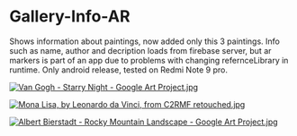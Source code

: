 # Gallery-Info-AR

Shows information about paintings, now added only this 3 paintings. Info such as name, author and decription loads from firebase server, but ar markers is part of an app due to problems with changing refernceLibrary in runtime. Only android release, tested on Redmi Note 9 pro.

<p><a href="https://commons.wikimedia.org/wiki/File:Van_Gogh_-_Starry_Night_-_Google_Art_Project.jpg#/media/Файл:Van_Gogh_-_Starry_Night_-_Google_Art_Project.jpg"><img src="https://upload.wikimedia.org/wikipedia/commons/thumb/e/ea/Van_Gogh_-_Starry_Night_-_Google_Art_Project.jpg/1200px-Van_Gogh_-_Starry_Night_-_Google_Art_Project.jpg" alt="Van Gogh - Starry Night - Google Art Project.jpg"></p>
<p><a href="https://commons.wikimedia.org/wiki/File:Mona_Lisa,_by_Leonardo_da_Vinci,_from_C2RMF_retouched.jpg#/media/Файл:Mona_Lisa,_by_Leonardo_da_Vinci,_from_C2RMF_retouched.jpg"><img src="https://upload.wikimedia.org/wikipedia/commons/thumb/e/ec/Mona_Lisa%2C_by_Leonardo_da_Vinci%2C_from_C2RMF_retouched.jpg/1200px-Mona_Lisa%2C_by_Leonardo_da_Vinci%2C_from_C2RMF_retouched.jpg" alt="Mona Lisa, by Leonardo da Vinci, from C2RMF retouched.jpg"></a></p>
<p><a href="https://commons.wikimedia.org/wiki/File:Albert_Bierstadt_-_Rocky_Mountain_Landscape_-_Google_Art_Project.jpg#/media/Файл:Albert_Bierstadt_-_Rocky_Mountain_Landscape_-_Google_Art_Project.jpg"><img src="https://upload.wikimedia.org/wikipedia/commons/thumb/f/ff/Albert_Bierstadt_-_Rocky_Mountain_Landscape_-_Google_Art_Project.jpg/1200px-Albert_Bierstadt_-_Rocky_Mountain_Landscape_-_Google_Art_Project.jpg" alt="Albert Bierstadt - Rocky Mountain Landscape - Google Art Project.jpg"></a></p>
